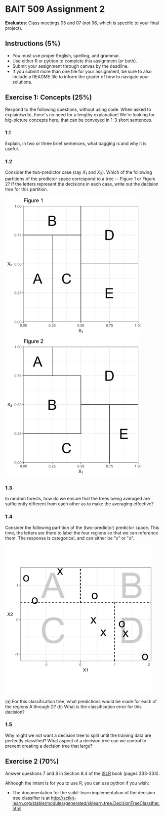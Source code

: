 # BAIT 509 Assignment 2

__Evaluates__: Class meetings 05 and 07 (not 06, which is specific to your final project).


## Instructions (5%)

- You must use proper English, spelling, and grammar.
- Use either R or python to complete this assignment (or both). 
- Submit your assignment through canvas by the deadline. 
- If you submit more than one file for your assignment, be sure to also include a README file to inform the grader of how to navigate your solutions.

## Exercise 1: Concepts (25%)

Respond to the following questions, without using code. When asked to explain/write, there's no need for a lengthy explanation! We're looking for big-picture concepts here, that can be conveyed in 1-3 short sentences. 

### 1.1

Explain, in two or three brief sentences, what bagging is and why it is useful.

### 1.2

Consider the two-predictor case (say $X_1$ and $X_2$). Which of the following partitions of the predictor space correspond to a tree -- Figure 1 or Figure 2? If the letters represent the decisions in each case, write out the decision tree for this partition.

![](./data/fig1.png)
![](./data/fig2.png)

### 1.3

In random forests, how do we ensure that the trees being averaged are sufficiently different from each other as to make the averaging effective?

### 1.4

Consider the following partition of the (two-predictor) predictor space. This time, the letters are there to label the four regions so that we can reference them. The response is categorical, and can either be "x" or "o". 

![](./data/partition.png)

(a) For this classification tree, what predictions would be made for each of the regions A through D?
(b) What is the classification error for this decision?

### 1.5

Why might we not want a decision tree to split until the training data are perfectly classified? What aspect of a decision tree can we control to prevent creating a decision tree that large?

## Exercise 2 (70%)

Answer questions 7 and 8 in Section 8.4 of the [ISLR](http://www-bcf.usc.edu/~gareth/ISL/) book (pages 333-334). 

Although the intent is for you to use R, you can use python if you wish:

- The documentation for the scikit-learn implementation of the decision tree classifier is at http://scikit-learn.org/stable/modules/generated/sklearn.tree.DecisionTreeClassifier.html
